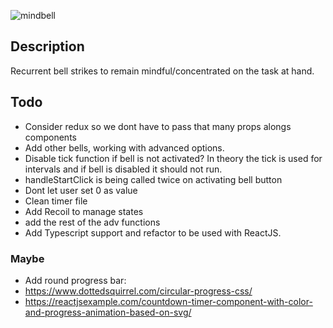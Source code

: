 ![mindbell](https://user-images.githubusercontent.com/65421097/152038370-5abc24f4-810c-40f1-82d2-5310ec605365.png)


## Description
Recurrent bell strikes to remain mindful/concentrated on the task at hand.

## Todo
- Consider redux so we dont have to pass that many props alongs components
- Add other bells, working with advanced options.
- Disable tick function if bell is not activated? In theory the tick is used for intervals and if bell is disabled it should not run.
- handleStartClick is being called twice on activating bell button
- Dont let user set 0 as value
- Clean timer file
- Add Recoil to manage states
- add the rest of the adv functions
- Add Typescript support and refactor to be used with ReactJS.

### Maybe
- Add round progress bar:
- https://www.dottedsquirrel.com/circular-progress-css/
- https://reactjsexample.com/countdown-timer-component-with-color-and-progress-animation-based-on-svg/
